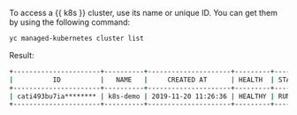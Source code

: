 To access a {{ k8s }} cluster, use its name or unique ID. You can get them by using the following command:

```bash
yc managed-kubernetes cluster list
```

Result:

```bash
+----------------------+----------+---------------------+---------+---------+-------------------------+-----------------------+
|          ID          |   NAME   |     CREATED AT      | HEALTH  | STATUS  |    EXTERNAL ENDPOINT    |   INTERNAL ENDPOINT   |
+----------------------+----------+---------------------+---------+---------+-------------------------+-----------------------+
| cati493bu7ia******** | k8s-demo | 2019-11-20 11:26:36 | HEALTHY | RUNNING | https://84.201.174.147/ | https://192.168.0.27/ |
+----------------------+----------+---------------------+---------+---------+-------------------------+-----------------------+
```
